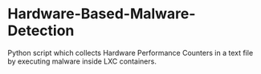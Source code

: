 # Hardware-Based-Malware-Detection
Python script which collects Hardware Performance Counters in a text file by executing malware inside LXC containers.

